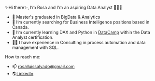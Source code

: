 ✨Hi there✨, I’m Rosa and I'm an aspiring Data Analyst 👋👩‍💻 <br />
- 🏫 Master's graduated in BigData & Analytics
- 👀 I’m currently searching for Business Intelligence positions based in Canada.
- 🌱 I’m currently learning DAX and Python in [DataCamp](https://www.datacamp.com) within the Data Analyst certification.
- 👩‍💼 I have experience in Consulting in process automation and data management with SQL.

How to reach me:
- 📫 rosalluissalvado@gmail.com
- 🌎[LinkedIn](https://www.linkedin.com/in/rosalluissalvado/)
